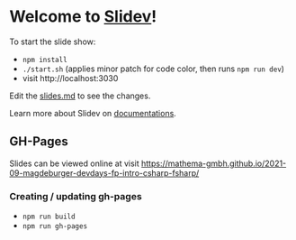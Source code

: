 # Welcome to [Slidev](https://github.com/slidevjs/slidev)!

To start the slide show:

- `npm install`
- `./start.sh` (applies minor patch for code color, then runs `npm run dev`)
- visit http://localhost:3030

Edit the [slides.md](./slides.md) to see the changes.

Learn more about Slidev on [documentations](https://sli.dev/).

## GH-Pages

Slides can be viewed online at visit https://mathema-gmbh.github.io/2021-09-magdeburger-devdays-fp-intro-csharp-fsharp/

### Creating / updating gh-pages

- `npm run build`
- `npm run gh-pages`
